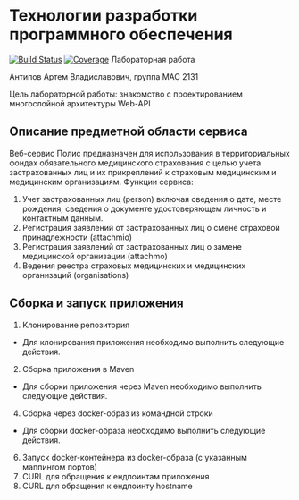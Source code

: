 # Технологии разработки программного обеспечения
[![Build Status](https://app.travis-ci.com/iteration2020/mtuci-policy-app.svg?branch=main)](https://app.travis-ci.com/iteration2020/mtuci-policy-app)
[![Coverage](https://sonarcloud.io/api/project_badges/measure?project=iteration2020_mtuci-policy-app&metric=coverage)](https://sonarcloud.io/summary/new_code?id=iteration2020_mtuci-policy-app)
Лабораторная работа

Антипов Артем Владиславович, группа МАС 2131

Цель лабораторной работы: знакомство с проектированием многослойной архитектуры Web-API

## Описание предметной области сервиса
Веб-сервис Полис предназначен для использования в территориальных фондах обязательного медицинского страхования с целью учета застрахованных лиц и их прикреплений к страховым медицинским и медицинским организациям.
Функции сервиса:
1. Учет застрахованных лиц (person) включая сведения о дате, месте рождения, сведения о документе удостоверяющем личность и контактным данным.
2. Регистрация заявлений от застрахованных лиц о смене страховой принадлежности (attachmio)
3. Регистрация заявлений от застрахованных лиц о замене медицинской организации (attachmo)
4. Ведения реестра страховых медицинских и медицинских организаций (organisations)

## Сборка и запуск приложения

1. Клонирование репозитория
* Для клонирования приложения необходимо выполнить следующие действия.
2. Сборка приложения в Maven
* Для сборки приложения через Maven необходимо выполнить следующие действия.
4. Сборка через docker-образ из командной строки
* Для сборки docker-образа необходимо выполнить следующие действия.
6. Запуск docker-контейнера из docker-образа (с указанным маппингом портов)
7. CURL для обращения к ендпоинтам приложения
8. CURL для обращения к ендпоинту hostname
 